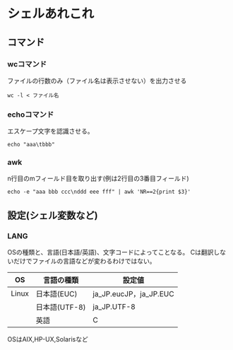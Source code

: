 # シェルあれこれ

## コマンド

### wcコマンド
ファイルの行数のみ（ファイル名は表示させない）を出力させる

    wc -l < ファイル名

### echoコマンド
エスケープ文字を認識させる。

    echo "aaa\tbbb"

### awk
n行目のmフィールド目を取り出す(例は2行目の3番目フィールド)

    echo -e "aaa bbb ccc\nddd eee fff" | awk 'NR==2{print $3}'

## 設定(シェル変数など)
### LANG

OSの種類と、言語(日本語/英語)、文字コードによってことなる。
Cは翻訳しないだけでファイルの言語などが変わるわけではない。

|OS|言語の種類|設定値|
|-----|-----|-----|
|Linux|日本語(EUC)|ja_JP.eucJP，ja_JP.EUC|
||日本語(UTF-8)|ja_JP.UTF-8|
||英語|C|
OSはAIX,HP-UX,Solarisなど

